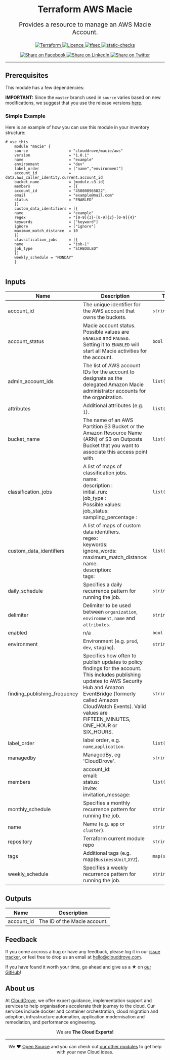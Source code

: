<!-- This file was automatically generated by the `geine`. Make all changes to `README.yaml` and run `make readme` to rebuild this file. -->


<h1 align="center">
    Terraform AWS Macie
</h1>

<p align="center" style="font-size: 1.2rem;"> 
    Provides a resource to manage an AWS Macie Account.
     </p>

<p align="center">

<a href="https://www.terraform.io">
  <img src="https://img.shields.io/badge/Terraform-v1.1.7-green" alt="Terraform">
</a>
<a href="LICENSE.md">
  <img src="https://img.shields.io/badge/License-APACHE-blue.svg" alt="Licence">
</a>
<a href="https://github.com/clouddrove/terraform-aws-macie/actions/workflows/tfsec.yml">
  <img src="https://github.com/clouddrove/terraform-aws-macie/actions/workflows/tfsec.yml/badge.svg" alt="tfsec">
</a>
<a href="https://github.com/clouddrove/terraform-aws-macie/actions/workflows/terraform.yml">
  <img src="https://github.com/clouddrove/terraform-aws-macie/actions/workflows/terraform.yml/badge.svg" alt="static-checks">
</a>

</p>
<p align="center">

<a href='https://facebook.com/sharer/sharer.php?u=https://github.com/clouddrove/terraform-aws-macie'>
  <img title="Share on Facebook" src="https://user-images.githubusercontent.com/50652676/62817743-4f64cb80-bb59-11e9-90c7-b057252ded50.png" />
</a>
<a href='https://www.linkedin.com/shareArticle?mini=true&title=Terraform+AWS+Macie&url=https://github.com/clouddrove/terraform-aws-macie'>
  <img title="Share on LinkedIn" src="https://user-images.githubusercontent.com/50652676/62817742-4e339e80-bb59-11e9-87b9-a1f68cae1049.png" />
</a>
<a href='https://twitter.com/intent/tweet/?text=Terraform+AWS+Macie&url=https://github.com/clouddrove/terraform-aws-macie'>
  <img title="Share on Twitter" src="https://user-images.githubusercontent.com/50652676/62817740-4c69db00-bb59-11e9-8a79-3580fbbf6d5c.png" />
</a>

</p>
<hr>





## Prerequisites

This module has a few dependencies: 








**IMPORTANT:** Since the `master` branch used in `source` varies based on new modifications, we suggest that you use the release versions [here](https://github.com/clouddrove/terraform-aws-macie/releases).


### Simple Example
Here is an example of how you can use this module in your inventory structure:
```hcl
# use this
    module "macie" {
    source                  = "clouddrove/macie/aws"
    version                 = "1.0.1"
    name                    = "example"
    environment             = "dev"
    label_order             = ["name","environment"]
    account_id              = data.aws_caller_identity.current.account_id
    bucket_name             = [module.s3.id]
    members                 = [{
    account_id              = "450808965822",
    email                   = "example@mail.com"
    status                  = "ENABLED"
    }]
    custom_data_identifiers = [{
    name                    = "example"
    regex                   = "[0-9]{3}-[0-9]{2}-[0-9]{4}"
    keywords                = ["keyword"]
    ignore                  = ["ignore"]
    maximum_match_distance  = 10
    }]
    classification_jobs     = [{
    name                    = "job-1"
    job_type                = "SCHEDULED"
    }]
    weekly_schedule = "MONDAY"
    }
  
```






## Inputs

| Name | Description | Type | Default | Required |
|------|-------------|------|---------|:--------:|
| account\_id | The unique identifier for the AWS account that owns the buckets. | `string` | `""` | no |
| account\_status | Macie account status. Possible values are `ENABLED` and `PAUSED`. Setting it to `ENABLED` will start all Macie activities for the account. | `bool` | `true` | no |
| admin\_account\_ids | The list of AWS account IDs for the account to designate as the delegated Amazon Macie administrator accounts for the organization. | `list(string)` | `[]` | no |
| attributes | Additional attributes (e.g. `1`). | `list(any)` | `[]` | no |
| bucket\_name | The name of an AWS Partition S3 Bucket or the Amazon Resource Name (ARN) of S3 on Outposts Bucket that you want to associate this access point with. | `list(any)` | `[]` | no |
| classification\_jobs | A list of maps of classification jobs.<br>  name:<br>  description : <br>  initial\_run:<br>  job\_type :<br>  Possible values:<br>  job\_status:<br>  sampling\_percentage : | `list(any)` | `[]` | no |
| custom\_data\_identifiers | A list of maps of custom data identifiers.<br>regex:<br>keywords:<br>ignore\_words:<br>maximum\_match\_distance:<br>name:<br>description:<br>tags: | `list(any)` | `[]` | no |
| daily\_schedule | Specifies a daily recurrence pattern for running the job. | `string` | `null` | no |
| delimiter | Delimiter to be used between `organization`, `environment`, `name` and `attributes`. | `string` | `"-"` | no |
| enabled | n/a | `bool` | `true` | no |
| environment | Environment (e.g. `prod`, `dev`, `staging`). | `string` | `""` | no |
| finding\_publishing\_frequency | Specifies how often to publish updates to policy findings for the account. This includes publishing updates to AWS Security Hub and Amazon EventBridge (formerly called Amazon CloudWatch Events). Valid values are FIFTEEN\_MINUTES, ONE\_HOUR or SIX\_HOURS. | `string` | `"ONE_HOUR"` | no |
| label\_order | label order, e.g. `name`,`application`. | `list(any)` | `[]` | no |
| managedby | ManagedBy, eg 'CloudDrove'. | `string` | `"hello@clouddrove.com"` | no |
| members | account\_id:<br>email:<br>status:<br>invite:<br>invitation\_message: | `list(any)` | `[]` | no |
| monthly\_schedule | Specifies a monthly recurrence pattern for running the job. | `string` | `null` | no |
| name | Name  (e.g. `app` or `cluster`). | `string` | `""` | no |
| repository | Terraform current module repo | `string` | `"https://github.com/clouddrove/terraform-aws-vpc-peering"` | no |
| tags | Additional tags (e.g. map(`BusinessUnit`,`XYZ`). | `map(string)` | `{}` | no |
| weekly\_schedule | Specifies a weekly recurrence pattern for running the job. | `string` | `null` | no |

## Outputs

| Name | Description |
|------|-------------|
| account\_id | The ID of the Macie account. |






## Feedback 
If you come accross a bug or have any feedback, please log it in our [issue tracker](https://github.com/clouddrove/terraform-aws-macie/issues), or feel free to drop us an email at [hello@clouddrove.com](mailto:hello@clouddrove.com).

If you have found it worth your time, go ahead and give us a ★ on [our GitHub](https://github.com/clouddrove/terraform-aws-macie)!

## About us

At [CloudDrove][website], we offer expert guidance, implementation support and services to help organisations accelerate their journey to the cloud. Our services include docker and container orchestration, cloud migration and adoption, infrastructure automation, application modernisation and remediation, and performance engineering.

<p align="center">We are <b> The Cloud Experts!</b></p>
<hr />
<p align="center">We ❤️  <a href="https://github.com/clouddrove">Open Source</a> and you can check out <a href="https://github.com/clouddrove">our other modules</a> to get help with your new Cloud ideas.</p>

  [website]: https://clouddrove.com
  [github]: https://github.com/clouddrove
  [linkedin]: https://cpco.io/linkedin
  [twitter]: https://twitter.com/clouddrove/
  [email]: https://clouddrove.com/contact-us.html
  [terraform_modules]: https://github.com/clouddrove?utf8=%E2%9C%93&q=terraform-&type=&language=
